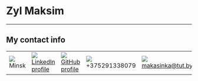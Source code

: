 # Zyl Maksim
---
## My contact info
||||||
|---| --- | --- | --- | --- |
| ![](https://icons.iconarchive.com/icons/alecive/flatwoken/16/Apps-Home-icon.png) Minsk | ![](https://icons.iconarchive.com/icons/limav/flat-gradient-social/16/Linkedin-icon.png) [LinkedIn profile](https://www.linkedin.com/in/%D0%BC%D0%B0%D0%BA%D1%81%D0%B8%D0%BC-%D0%B7%D1%8B%D0%BB%D1%8C-927a11b4?lipi=urn%3Ali%3Apage%3Ad_flagship3_profile_view_base_contact_details%3BhE3sk6OITt61Egm7lCz0iQ%3D%3D) | ![](https://icons.iconarchive.com/icons/bokehlicia/captiva/16/web-github-icon.png) [GitHub profile](https://github.com/Makasinych) | ![](https://icons.iconarchive.com/icons/kocco/ndroid/16/phone-blue-icon.png) +375291338079 | ![](https://icons.iconarchive.com/icons/iconshots/social-media-network/16/mail-icon.png) makasinka@tut.by |